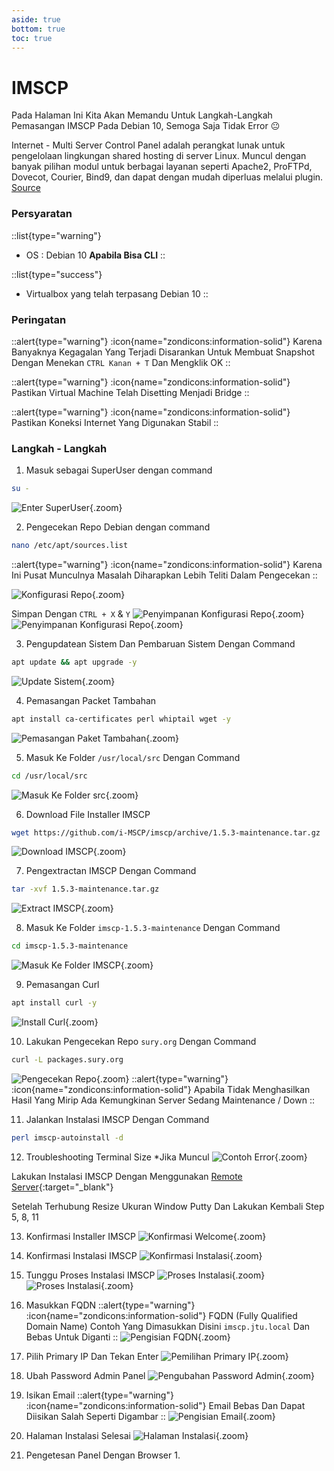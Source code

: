 ```yaml
---
aside: true
bottom: true
toc: true
---
```


# IMSCP
Pada Halaman Ini Kita Akan Memandu Untuk Langkah-Langkah Pemasangan IMSCP Pada Debian 10, Semoga Saja Tidak Error :neutral_face:

Internet - Multi Server Control Panel adalah perangkat lunak untuk pengelolaan lingkungan shared hosting di server Linux. Muncul dengan banyak pilihan modul untuk berbagai layanan seperti Apache2, ProFTPd, Dovecot, Courier, Bind9, dan dapat dengan mudah diperluas melalui plugin. [Source](https://en.wikipedia.org/wiki/I-MSCP)

### Persyaratan
::list{type="warning"}
- OS : Debian 10 **Apabila Bisa CLI**
::

::list{type="success"}
- Virtualbox yang telah terpasang Debian 10
::

### Peringatan

::alert{type="warning"}
:icon{name="zondicons:information-solid"} Karena Banyaknya Kegagalan Yang Terjadi Disarankan Untuk Membuat Snapshot Dengan Menekan `CTRL Kanan + T` Dan Mengklik OK
::

::alert{type="warning"}
:icon{name="zondicons:information-solid"} Pastikan Virtual Machine Telah Disetting Menjadi Bridge
::

::alert{type="warning"}
:icon{name="zondicons:information-solid"} Pastikan Koneksi Internet Yang Digunakan Stabil
::

### Langkah - Langkah
1. Masuk sebagai SuperUser dengan command
```sh
su -
```
![Enter SuperUser](/web-database-server/1.superuser.png){.zoom}

2. Pengecekan Repo Debian dengan command
```sh
nano /etc/apt/sources.list
```

::alert{type="warning"}
:icon{name="zondicons:information-solid"} Karena Ini Pusat Munculnya Masalah Diharapkan Lebih Teliti Dalam Pengecekan
::

![Konfigurasi Repo](/imscp/2.konfigurasi-repo.png){.zoom}

Simpan Dengan `CTRL + X` & `Y`
![Penyimpanan Konfigurasi Repo](/imscp/2.1.konfigurasi-repo.png){.zoom}
![Penyimpanan Konfigurasi Repo](/imscp/2.2.konfigurasi-repo.png){.zoom}

3. Pengupdatean Sistem Dan Pembaruan Sistem Dengan Command
```sh
apt update && apt upgrade -y
```
![Update Sistem](/imscp/3.update-sistem.png){.zoom}

4. Pemasangan Packet Tambahan
```sh
apt install ca-certificates perl whiptail wget -y
```
![Pemasangan Paket Tambahan](/imscp/4.pemasangan-paket-tambahan.png){.zoom}

5. Masuk Ke Folder `/usr/local/src` Dengan Command
```sh
cd /usr/local/src
```
![Masuk Ke Folder src](/imscp/5.masuk-ke-folder-src.png){.zoom}

6. Download File Installer IMSCP
```sh
wget https://github.com/i-MSCP/imscp/archive/1.5.3-maintenance.tar.gz
```
![Download IMSCP](/imscp/6.download-imscp.png){.zoom}

7. Pengextractan IMSCP Dengan Command
```sh
tar -xvf 1.5.3-maintenance.tar.gz
```
![Extract IMSCP](/imscp/7.extract-imscp.png){.zoom}

8. Masuk Ke Folder `imscp-1.5.3-maintenance` Dengan Command
```sh
cd imscp-1.5.3-maintenance
```
![Masuk Ke Folder IMSCP](/imscp/8.masuk-ke-folder-imscp.png){.zoom}

9. Pemasangan Curl
```sh
apt install curl -y
```
![Install Curl](/imscp/9.install-curl.png){.zoom}

10. Lakukan Pengecekan Repo `sury.org` Dengan Command
```sh
curl -L packages.sury.org
```
![Pengecekan Repo](/imscp/10.pengecekan-repo.png){.zoom}
::alert{type="warning"}
:icon{name="zondicons:information-solid"} Apabila Tidak Menghasilkan Hasil Yang Mirip Ada Kemungkinan Server Sedang Maintenance / Down
::

11. Jalankan Instalasi IMSCP Dengan Command
```sh
perl imscp-autoinstall -d
```

12. Troubleshooting Terminal Size *Jika Muncul
![Contoh Error](/imscp/12.troubleshooting-size.png){.zoom}

Lakukan Instalasi IMSCP Dengan Menggunakan [Remote Server](/tutorial-asj/remote-server){:target="_blank"}

Setelah Terhubung Resize Ukuran Window Putty Dan Lakukan Kembali Step 5, 8, 11

13. Konfirmasi Installer IMSCP
![Konfirmasi Welcome](/imscp/13.konfirmasi-welcome.png){.zoom}

14. Konfirmasi Instalasi IMSCP
![Konfirmasi Instalasi](/imscp/14.konfirmasi-instalasi.png){.zoom}

15. Tunggu Proses Instalasi IMSCP
![Proses Instalasi](/imscp/15.loading-1.png){.zoom}
![Proses Instalasi](/imscp/15.loading-2.png){.zoom}

16. Masukkan FQDN
::alert{type="warning"}
:icon{name="zondicons:information-solid"} FQDN (Fully Qualified Domain Name) Contoh Yang Dimasukkan Disini `imscp.jtu.local` Dan Bebas Untuk Diganti
::
![Pengisian FQDN](/imscp/16.pengisian-fqdn.png){.zoom}

17. Pilih Primary IP Dan Tekan Enter
![Pemilihan Primary IP](/imscp/17.pemilihan-primary-ip.png){.zoom}

18. Ubah Password Admin Panel
![Pengubahan Password Admin](/imscp/18.pengubahan-admin-password.png){.zoom}

19. Isikan Email 
::alert{type="warning"}
:icon{name="zondicons:information-solid"} Email Bebas Dan Dapat Diisikan Salah Seperti Digambar
::
![Pengisian Email](/imscp/19.penginputan-email.png){.zoom}

20. Halaman Instalasi Selesai
![Halaman Instalasi](/imscp/20.halaman-akhir.png){.zoom}

21. Pengetesan Panel Dengan Browser
    1.  